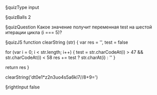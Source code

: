 §quizType
input

§quizBalls
2



§quizQuestion
Какое значение получит переменная test на шестой итерации цикла (i === 5)?


§quizJS
function clearString (str) {
  var res = '', test = false

  for (var i = 0; i < str.length; i++) {
    test = str.charCodeAt(i) > 47 && str.charCodeAt(i) < 58
    res += test ? str.charAt(i) : ''
  }

  return res
}

clearString('dt0e1*z2n3uo4s5a6kl7//8+9=')



§rightInput
false
